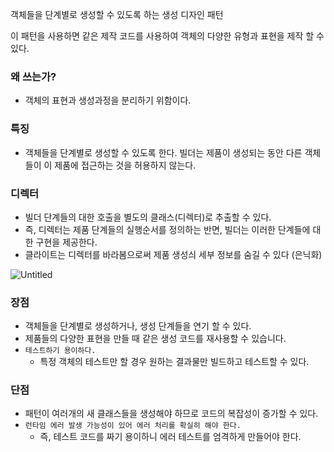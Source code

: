 객체들을 단계별로 생성할 수 있도록 하는 생성 디자인 패턴

이 패턴을 사용하면 같은 제작 코드를 사용하여 객체의 다양한 유형과 표현을 제작 할 수 있다.

### 왜 쓰는가?

- 객체의 표현과 생성과정을 분리하기 위함이다.

### 특징

- 객체들을 단계별로 생성할 수 있도록 한다. 빌더는 제품이 생성되는 동안 다른 객체들이 이 제품에 접근하는 것을 허용하지 않는다.

### 디렉터

- 빌더 단계들의 대한 호출을 별도의 클래스(디렉터)로 추출할 수 있다.
- 즉, 디렉터는 제품 단계들의 실행순서를 정의하는 반면, 빌더는 이러한 단계들에 대한 구현을 제공한다.
- 클라이트는 디렉터를 바라봄으로써 제품 생성싀 세부 정보를 숨길 수 있다 (은닉화)

![Untitled](https://prod-files-secure.s3.us-west-2.amazonaws.com/d869f3f6-6dfe-4b01-a4ac-377122b534b9/7092e3c9-78f0-495d-87eb-e51ac44ea225/Untitled.png)

### 장점

- 객체들을 단계별로 생성하거나, 생성 단계들을 연기 할 수 있다.
- 제품들의 다양한 표현을 만들 때 같은 생성 코드를 재사용할 수 있습니다.
- `테스트하기 용이하다.`
    - 특정 객체의 테스트만 할 경우 원하는 결과물만 빌드하고 테스트할 수 있다.

### 단점

- 패턴이 여러개의 새 클래스들을 생성해야 하므로 코드의 복잡성이 증가할 수 있다.
- `런타임 에러 발생 가능성이 있어 에러 처리를 확실히 해야 한다.`
    - 즉, 테스트 코드를 짜기 용이하니 에러 테스트를 엄격하게 만들어야 한다.